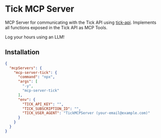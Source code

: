 # Tick MCP Server

MCP Server for communicating with the Tick API using [tick-api](https://github.com/nicou/tick-api). Implements all functions exposed in the Tick API as MCP Tools.

Log your hours using an LLM!

## Installation
```json
{
  "mcpServers": {
    "mcp-server-tick": {
      "command": "npx",
      "args": [
        "-y",
        "mcp-server-tick"
      ],
      "env": {
        "TICK_API_KEY": "",
        "TICK_SUBSCRIPTION_ID": "",
        "TICK_USER_AGENT": "TickMCPServer (your-email@example.com)"
      }
    }
  }
}
```
